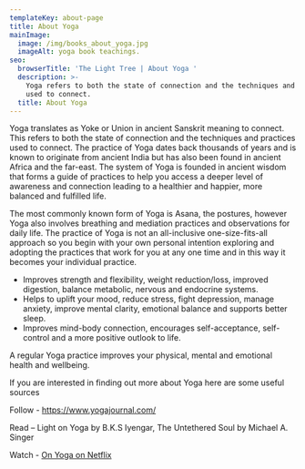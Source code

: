 ```yaml
---
templateKey: about-page
title: About Yoga
mainImage:
  image: /img/books_about_yoga.jpg
  imageAlt: yoga book teachings.
seo:
  browserTitle: 'The Light Tree | About Yoga '
  description: >-
    Yoga refers to both the state of connection and the techniques and practices
    used to connect.
  title: About Yoga
---
```

Yoga translates as Yoke or Union in ancient Sanskrit meaning to connect. This refers to both the state of connection and the techniques and practices used to connect. The practice of Yoga dates back thousands of years and is known to originate from ancient India but has also been found in ancient Africa and the far-east. The system of Yoga is founded in ancient wisdom that forms a guide of practices to help you access a deeper level of awareness and connection leading to a healthier and happier, more balanced and fulfilled life. 

The most commonly known form of Yoga is Asana, the postures, however Yoga also involves breathing and mediation practices and observations for daily life. The practice of Yoga is not an all-inclusive one-size-fits-all approach so you begin with your own personal intention exploring and adopting the practices that work for you at any one time and in this way it becomes your individual practice.

* Improves strength and flexibility, weight reduction/loss, improved digestion, balance metabolic, nervous and endocrine systems.
* Helps to uplift your mood, reduce stress, fight depression, manage anxiety, improve mental clarity, emotional balance and supports better sleep.
* Improves mind-body connection, encourages self-acceptance, self-control and a more positive outlook to life.

A regular Yoga practice improves your physical, mental and emotional health and wellbeing. 

If you are interested in finding out more about Yoga here are some useful sources

Follow - [https://www.yogajournal.com/ 
](https://www.yogajournal.com/)

Read – Light on Yoga by B.K.S Iyengar, The Untethered Soul by Michael A. Singer

Watch - [On Yoga on Netflix](https://www.netflix.com/title/80187188)



##
